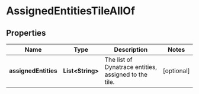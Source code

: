 

# AssignedEntitiesTileAllOf


## Properties

| Name | Type | Description | Notes |
|------------ | ------------- | ------------- | -------------|
|**assignedEntities** | **List&lt;String&gt;** | The list of Dynatrace entities, assigned to the tile. |  [optional] |



